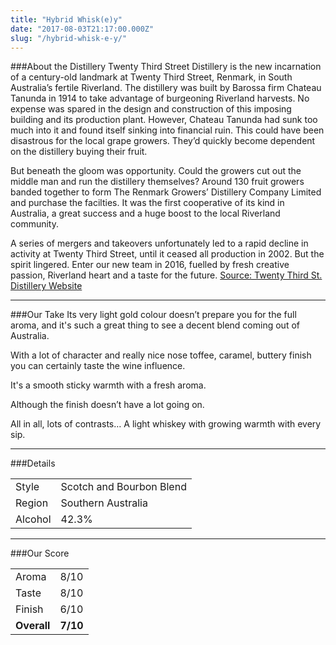 ```yaml
---
title: "Hybrid Whisk(e)y"
date: "2017-08-03T21:17:00.000Z"
slug: "/hybrid-whisk-e-y/"
---
```

###About the Distillery
Twenty Third Street Distillery is the new incarnation of a century-old landmark at Twenty Third Street, Renmark, in South Australia’s fertile Riverland. The distillery was built by Barossa firm Chateau Tanunda in 1914 to take advantage of burgeoning Riverland harvests. No expense was spared in the design and construction of this imposing building and its production plant. However, Chateau Tanunda had sunk too much into it and found itself sinking into financial ruin. This could have been disastrous for the local grape growers. They’d quickly become dependent on the distillery buying their fruit.

But beneath the gloom was opportunity. Could the growers cut out the middle man and run the distillery themselves? Around 130 fruit growers banded together to form The Renmark Growers’ Distillery Company Limited and purchase the facilties. It was the first cooperative of its kind in Australia, a great success and a huge boost to the local Riverland community.

A series of mergers and takeovers unfortunately led to a rapid decline in activity at Twenty Third Street, until it ceased all production in 2002. But the spirit lingered. Enter our new team in 2016, fuelled by fresh creative passion, Riverland heart and a taste for the future.
[Source: Twenty Third St. Distillery Website](https://www.23rdstreetdistillery.com.au/)

---

###Our Take
Its very light gold colour doesn’t prepare you for the full aroma, and it's such a great thing to see a decent blend coming out of Australia.

With a lot of character and really nice nose toffee, caramel, buttery finish you can certainly taste the wine influence.

It's a smooth sticky warmth with a fresh aroma.

Although the finish doesn’t have a lot going on.

All in all, lots of contrasts…
A light whiskey with growing warmth with every sip.

---

###Details
<table>  
<tr>  
<td class="grey">Style</td><td>Scotch and Bourbon Blend</td>  
</tr>  
<tr>  
<td class="grey">Region</td><td>Southern Australia</td>  
</tr>  
<tr>  
<td class="grey">Alcohol</td><td>42.3%</td>  
</tr>  
</table>


---

###Our Score
<table class="score-table">  
<tr>  
<td class="grey">Aroma</td><td>8/10</td>  
</tr>  
<tr>  
<td class="grey">Taste</td><td>8/10</td>  
</tr>  
<tr>  
<td class="grey">Finish</td><td>6/10</td>  
</tr>  
<tr>  
<td class="grey"><strong>Overall</strong></td><td><strong>7/10</strong></td>  
</tr>  
</table>
    